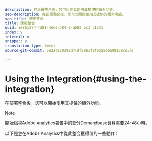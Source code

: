 ```yaml
---
description: 在部署整合後，您可以開始使用其提供的額外功能。
seo-description: 在部署整合後，您可以開始使用其提供的額外功能。
seo-title: 使用整合
title: 使用整合
uuid: 5e861274-4d81-4ee0-b84 e-ab83 bc1 c1331
index: y
internal: n
snippet: y
translation-type: tm+mt
source-git-commit: 5e22d080398d74df29b1f849258e6500168cd5aa

---
```



# Using the Integration{#using-the-integration}

在部署整合後，您可以開始使用其提供的額外功能。

>[!NOTE]
>
>開始檢視Adobe Analytics報告中的部分Demandbase資料需要24-48小時。

以下是您在Adobe Analytics中從此整合獲得值的一些動作：
